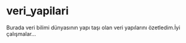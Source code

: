 # veri_yapilari
Burada veri bilimi dünyasının yapı taşı olan veri yapılarını özetledim.İyi çalışmalar...
